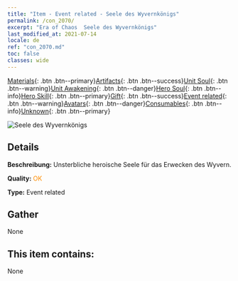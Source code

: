 ```yaml
---
title: "Item - Event related - Seele des Wyvernkönigs"
permalink: /con_2070/
excerpt: "Era of Chaos  Seele des Wyvernkönigs"
last_modified_at: 2021-07-14
locale: de
ref: "con_2070.md"
toc: false
classes: wide
---
```

 [Materials](/ItemsDE/){: .btn .btn--primary}[Artifacts](/ItemsDE/Artifacts/){: .btn .btn--success}[Unit Soul](/ItemsDE/UnitSoul/){: .btn .btn--warning}[Unit Awakening](/ItemsDE/UnitAwakening/){: .btn .btn--danger}[Hero Soul](/ItemsDE/HeroSoul/){: .btn .btn--info}[Hero Skill](/ItemsDE/HeroSkill/){: .btn .btn--primary}[Gift](/ItemsDE/Gift/){: .btn .btn--success}[Event related](/ItemsDE/Events/){: .btn .btn--warning}[Avatars](/ItemsDE/Avatars/){: .btn .btn--danger}[Consumables](/ItemsDE/Consumables/){: .btn .btn--info}[Unknown](/ItemsDE/Unknown/){: .btn .btn--primary}

 ![Seele des Wyvernkönigs](/images/t/juexing_806.jpg)

## Details
 **Beschreibung:** Unsterbliche heroische Seele für das Erwecken des Wyvern.

 **Quality:** <span style="color: #FF8C00">OK</span>

 **Type:** Event related

## Gather

  None

## This item contains:

  None


